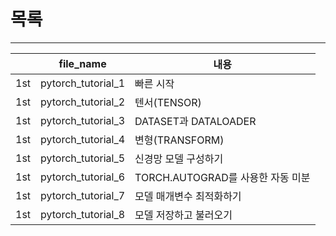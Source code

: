 # 목록
--- 

||file_name|내용|
|---|---|---|
|1st|pytorch_tutorial_1|빠른 시작
|1st|pytorch_tutorial_2|텐서(TENSOR)
|1st|pytorch_tutorial_3|DATASET과 DATALOADER
|1st|pytorch_tutorial_4|변형(TRANSFORM)
|1st|pytorch_tutorial_5|신경망 모델 구성하기 
|1st|pytorch_tutorial_6|TORCH.AUTOGRAD를 사용한 자동 미분
|1st|pytorch_tutorial_7|모델 매개변수 최적화하기
|1st|pytorch_tutorial_8|모델 저장하고 불러오기